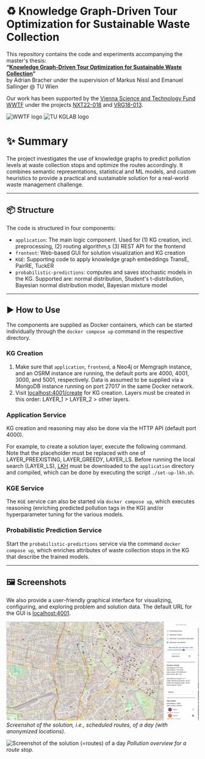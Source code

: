 



# ♻️ Knowledge Graph-Driven Tour Optimization for Sustainable Waste Collection

This repository contains the code and experiments accompanying the master's thesis:  
**“[Knowledge Graph-Driven Tour Optimization for Sustainable Waste Collection](https://doi.org/10.34726/hss.2025.124320)”**  
by Adrian Bracher under the supervision of Markus Nissl and Emanuel Sallinger @ TU Wien

Our work has been supported by the [Vienna Science and Technology Fund WWTF](https://www.wwtf.at) under the projects [NXT22-018](https://www.wwtf.at/funding/programmes/vrg/NXT22-018/) and [VRG18-013](https://www.wwtf.at/funding/programmes/vrg/VRG18-013/). 

<img src="https://www.wwtf.at/img/page/wwtf-logo-web.svg" height="48" alt="WWTF logo">
<img src="https://kg.dbai.tuwien.ac.at/images/kglab-tuwien-logo.svg" height="48" alt="TU KGLAB logo">

# ✨ Summary
The project investigates the use of knowledge graphs to predict pollution levels at waste collection stops and optimize the routes accordingly. It combines semantic representations, statistical and ML models, and custom heuristics to provide a practical and sustainable solution for a real-world waste management challenge.

---

## 📦 Structure

The code is structured in four components:
  - `application`: The main logic component. Used for (1) KG creation, incl. preprocessing, (2) routing algorithm,s (3) REST API for the frontend
  - `frontent`: Web-based GUI for solution visualization and KG creation
  - `KGE`: Supporting code to apply knowledge graph embeddings TransE, PairRE, TuckER
  - `probabilistic-predictions`: computes and saves stochastic models in the KG. Supported are: normal distribution, Student's t-distribution, Bayesian normal distribution model, Bayesian mixture model

---

## ▶️ How to Use

The components are supplied as Docker containers, which can be started individually through the ```docker compose up``` command in the respective directory.

### KG Creation
1. Make sure that `application`, `frontend`, a Neo4j or Memgraph instance, and an OSRM instance are running, the default ports are 4000, 4001, 3000, and 5001, respectively. Data is assumed to be supplied via a MongoDB instance running on port 27017 in the same Docker network.
2. Visit [localhost:4001/create](http://localhost:4001/create/) for KG creation. Layers must be created in this order: LAYER_1 > LAYER_2 > other layers.

### Application Service
KG creation and reasoning may also be done via the HTTP API (default port 4000). 

For example, to create a solution layer, execute the following command. Note that the placeholder must be replaced with one of LAYER_PREEXISTING, LAYER_GREEDY, LAYER_LS. Before running the local search (LAYER_LS), [LKH](http://webhotel4.ruc.dk/~keld/research/LKH/) must be downloaded to the `application` directory and compiled, which can be done by executing the script `./set-up-lkh.sh`.

### KGE Service
The `KGE` service can also be started via ```docker compose up```, which executes reasoning (enriching predicted pollution tags in the KG) and/or hyperparameter tuning for the various models.

### Probabilistic Prediction Service
Start the `probabilistic-predictions` service via the command ```docker compose up```, which enriches attributes of waste collection stops in the KG that describe the trained models.

---

## 🖼️ Screenshots

We also provide a user-friendly graphical interface for visualizing, configuring, and exploring problem and solution data. The default URL for the GUI is [localhost:4001](http://localhost:4001/).

![Screenshot of the solution (=routes) of a day](./screenshots/1.png)
*Screenshot of the solution, i.e., scheduled routes, of a day (with anonymized locations).*

![Screenshot of the solution (=routes) of a day](./screenshots/2.png)
*Pollution overview for a route stop.*








